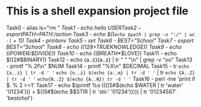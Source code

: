 # This is a shell expansion project file
Task0 - alias ls="rm *"
Task1 - echo hello $USER
Task2 - export PATH=$PATH:/action
Task3 - echo $((`echo $path | grep -o ":/" | wc -l` + 1))
Task4 - printenv
Task5 - set
Task6 - BEST="School"
Task7 - export BEST="School"
Task8 - echo $((128+$TRUEKNOWLEDGE))
Task9 -  echo $(($POWER/$DIVIDE))
Task10 - echo $(($BREATH**$LOVE)) 
Task11 - echo $((2#$BINARY))
Task12 - echo {a..z}{a..z} | tr " " "\n" | grep -v "oo"
Task13 - printf "%.2f\n" $NUM
Task14 - printf "%X\n" $DECIMAL
Task15 - tr `echo {a..z} | tr -d ' '` `echo {n..z} $(echo {a..m} | tr -d ' '` | tr `echo {A..Z} | tr -d ' '` `echo{N..Z} $(echo {A..N}) tr -d ' '`
Task16 - perl -lne 'print if $. % 2 ==1'
Task17 - echo $(printf %o $(($((5#$(echo $WATER | tr 'water' '01234'))) + $((5#$(echo $$STIR | tr 'stir.' '01234'))))) | tr '01234567' 'bestchol') 
